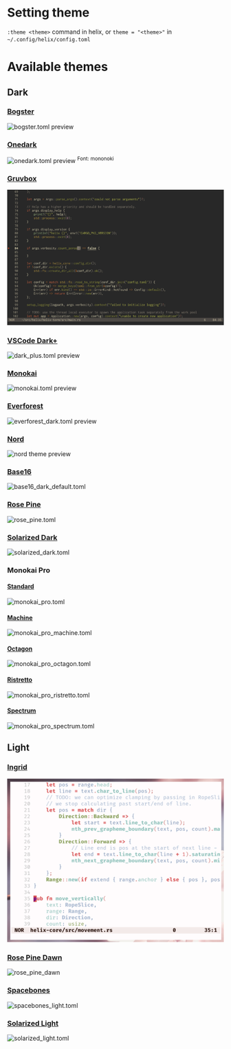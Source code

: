 # Setting theme

`:theme <theme>` command in helix, or `theme = "<theme>"` in `~/.config/helix/config.toml`

# Available themes

## Dark

### [Bogster](https://github.com/helix-editor/helix/blob/master/runtime/themes/bogster.toml)

![bogster.toml preview](https://user-images.githubusercontent.com/46892771/121819540-e5099e80-cc8d-11eb-806a-35b84a440762.png)

### [Onedark](https://github.com/helix-editor/helix/blob/master/runtime/themes/onedark.toml)

![onedark.toml preview](https://user-images.githubusercontent.com/23398472/121844415-9695e780-cd01-11eb-9e68-9a67b0a0b580.png)
<sup>Font: mononoki</sup>

### [Gruvbox](https://github.com/helix-editor/helix/blob/master/runtime/themes/gruvbox.toml)

![gruvbox.toml preview](https://github.com/jbaa/helix-gruvbox/blob/main/screenshot.png)

### [VSCode Dark+](https://github.com/helix-editor/helix/blob/master/runtime/themes/dark_plus.toml)

![dark_plus.toml preview](https://user-images.githubusercontent.com/67773714/124850220-3dbb1700-df6e-11eb-8ef2-b724ba015890.PNG)

### [Monokai](https://github.com/helix-editor/helix/blob/master/runtime/themes/monokai.toml)

![monokai.toml preview](https://user-images.githubusercontent.com/67773714/130168602-7fe53f80-8538-4a18-83d7-ec0f260e38f9.PNG)

### [Everforest](https://github.com/helix-editor/helix/blob/master/runtime/themes/everforest_dark.toml)

![everforest_dark.toml preview](https://user-images.githubusercontent.com/3957610/133824474-f9d0bd8a-6473-450c-81a3-da8a8d1c4bbe.png)

### [Nord](https://github.com/helix-editor/helix/blob/master/runtime/themes/nord.toml)

![nord theme preview](https://user-images.githubusercontent.com/14265337/135727143-a3b7e3e4-d4ab-47fc-a2a1-4ac2a40b3e76.png)

### [Base16](https://github.com/helix-editor/helix/blob/master/runtime/themes/base16_default_dark.toml)

![base16_dark_default.toml](https://user-images.githubusercontent.com/14265337/138372260-c5c107c1-ed16-4b4a-8d86-8c41c0b6794a.png)

### [Rose Pine](https://github.com/helix-editor/helix/blob/master/runtime/themes/rose_pine.toml)

![rose_pine.toml](https://user-images.githubusercontent.com/14265337/138571680-a8758098-6ca1-472b-afeb-bc51f8d0c574.png)

### [Solarized Dark](https://github.com/helix-editor/helix/blob/master/runtime/themes/solarized_dark.toml)

![solarized_dark.toml](https://user-images.githubusercontent.com/846275/141829230-1fc719c3-6ea3-4c0c-94a5-a9f5eeb50e9f.png)

### Monokai Pro

#### [Standard](https://github.com/helix-editor/helix/blob/master/runtime/themes/monokai_pro.toml)

![monokai_pro.toml](https://user-images.githubusercontent.com/22256154/143980163-3fa084c6-12ec-4e6f-8fea-925266d564b1.png)

#### [Machine](https://github.com/helix-editor/helix/blob/master/runtime/themes/monokai_pro_machine.toml)

![monokai_pro_machine.toml](https://user-images.githubusercontent.com/22256154/144379585-be16751d-e7fd-41ac-902d-f98e3e61a6fa.png)

#### [Octagon](https://github.com/helix-editor/helix/blob/master/runtime/themes/monokai_pro_octagon.toml)

![monokai_pro_octagon.toml](https://user-images.githubusercontent.com/22256154/144379593-f4fa8e99-939b-4354-ad51-410f97adb041.png)

#### [Ristretto](https://github.com/helix-editor/helix/blob/master/runtime/themes/monokai_pro_ristretto.toml)

![monokai_pro_ristretto.toml](https://user-images.githubusercontent.com/22256154/144379606-b0c60bc4-cc64-4649-be6d-0c2b5f98b9d2.png)

#### [Spectrum](https://github.com/helix-editor/helix/blob/master/runtime/themes/monokai_pro_spectrum.toml)

![monokai_pro_spectrum.toml](https://user-images.githubusercontent.com/22256154/144379621-85a9750a-313a-4a0f-939a-34a6cce95980.png)

## Light

### [Ingrid](https://github.com/helix-editor/helix/blob/master/runtime/themes/ingrid.toml)

![ingrid.toml preview](https://raw.githubusercontent.com/inTarga/dotfiles/master/previews/ingrid.png)

### [Rose Pine Dawn](https://github.com/helix-editor/helix/blob/master/runtime/themes/rose_pine_dawn.toml)

![rose_pine_dawn](https://user-images.githubusercontent.com/24458075/144779340-83a7198d-145b-42d9-af31-a0797a405c72.png)

### [Spacebones](https://github.com/helix-editor/helix/blob/master/runtime/themes/spacebones_light.toml)

![spacebones_light.toml](https://user-images.githubusercontent.com/5460/142634548-dd827412-5c84-4d70-aa13-1c03c7965bf7.png)

### [Solarized Light](https://github.com/helix-editor/helix/blob/master/runtime/themes/solarized_light.toml)

![solarized_light.toml](https://user-images.githubusercontent.com/846275/141829721-c2c534ca-eca0-490f-9ec8-38193f6853f2.png)

